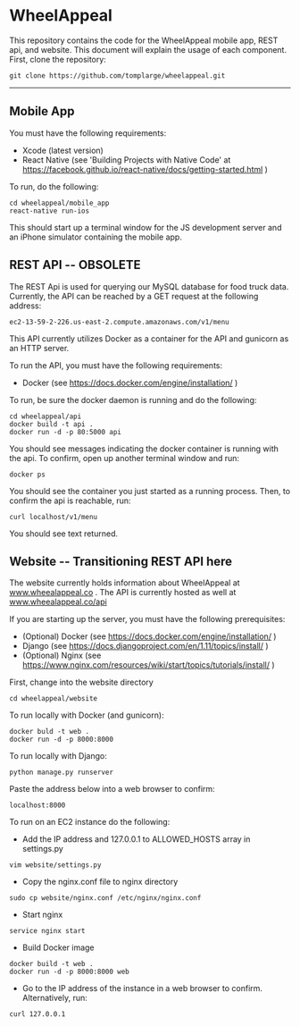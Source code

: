 WheelAppeal
===================
This repository contains the code for the WheelAppeal mobile app, REST api, and website. This document will explain the usage of each component. First, clone the repository:

```
git clone https://github.com/tomplarge/wheelappeal.git
```
----------


Mobile App
-------------
You must have the following requirements:
- Xcode (latest version)
- React Native (see 'Building Projects with Native Code' at <href> <href> https://facebook.github.io/react-native/docs/getting-started.html </href>)

To run, do the following:
```
cd wheelappeal/mobile_app
react-native run-ios
```

This should start up a terminal window for the JS development server and an iPhone simulator containing the mobile app.

REST API -- OBSOLETE
----------
The REST Api is used for querying our MySQL database for food truck data. Currently, the API can be reached by a GET request at the following address:
```
ec2-13-59-2-226.us-east-2.compute.amazonaws.com/v1/menu
```

This API currently utilizes Docker as a container for the API and gunicorn as an HTTP server.

To run the API, you must have the following requirements:
- Docker (see <href> https://docs.docker.com/engine/installation/ </href>)

To run, be sure the docker daemon is running and do the following:
```
cd wheelappeal/api
docker build -t api .
docker run -d -p 80:5000 api
```
You should see messages indicating the docker container is running with the api. To confirm, open up another terminal window and run:
```
docker ps
```

You should see the container you just started as a running process. Then, to confirm the api is reachable, run:
```
curl localhost/v1/menu
```
You should see text returned.

Website -- Transitioning REST API here
----------
The website currently holds information about WheelAppeal at <href> www.wheealappeal.co </href>. The API is currently hosted as well at <href> www.wheealappeal.co/api </href>

If you are starting up the server, you must have the following prerequisites:
- (Optional) Docker (see <href> https://docs.docker.com/engine/installation/ </href>)
- Django (see <href> https://docs.djangoproject.com/en/1.11/topics/install/ </href>)
- (Optional) Nginx (see <href> https://www.nginx.com/resources/wiki/start/topics/tutorials/install/ </href>)

First, change into the website directory
```
cd wheelappeal/website
```
To run locally with Docker (and gunicorn):
```
docker buld -t web .
docker run -d -p 8000:8000
```
To run locally with Django:
```
python manage.py runserver
```

Paste the address below into a web browser to confirm:

```
localhost:8000
```

To run on an EC2 instance  do the following:
- Add the IP address and 127.0.0.1 to ALLOWED_HOSTS array in settings.py
```
vim website/settings.py
```
- Copy the nginx.conf file to nginx directory
```
sudo cp website/nginx.conf /etc/nginx/nginx.conf
```
- Start nginx
```
service nginx start
```
- Build Docker image
```
docker build -t web .
docker run -d -p 8000:8000 web
```
- Go to the IP address of the instance in a web browser to confirm. Alternatively, run:
```
curl 127.0.0.1
```
